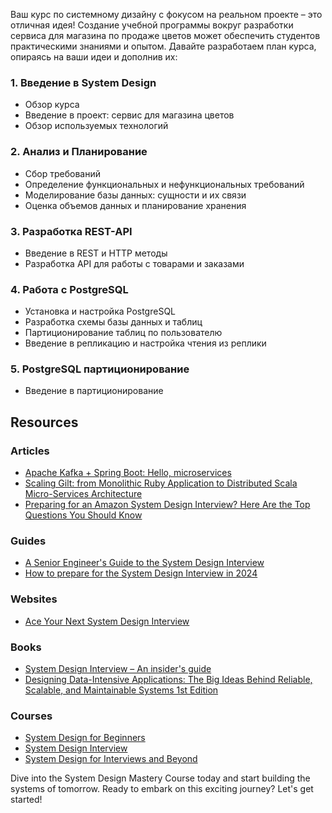 Ваш курс по системному дизайну с фокусом на реальном проекте – это отличная идея! Создание учебной программы вокруг разработки сервиса для магазина по продаже цветов может обеспечить студентов практическими знаниями и опытом. Давайте разработаем план курса, опираясь на ваши идеи и дополнив их:

### 1. Введение в System Design
- Обзор курса
- Введение в проект: сервис для магазина цветов
- Обзор используемых технологий

### 2. Анализ и Планирование
- Сбор требований
- Определение функциональных и нефункциональных требований
- Моделирование базы данных: сущности и их связи
- Оценка объемов данных и планирование хранения

### 3. Разработка REST-API
- Введение в REST и HTTP методы
- Разработка API для работы с товарами и заказами

### 4. Работа с PostgreSQL
- Установка и настройка PostgreSQL
- Разработка схемы базы данных и таблиц
- Партиционирование таблиц по пользователю
- Введение в репликацию и настройка чтения из реплики

### 5. PostgreSQL партиционирование
- Введение в партиционирование



## Resources

### Articles
- [Apache Kafka + Spring Boot: Hello, microservices](https://habr.com/ru/articles/440400/)
- [Scaling Gilt: from Monolithic Ruby Application to Distributed Scala Micro-Services Architecture](https://www.infoq.com/presentations/scale-gilt/)
- [Preparing for an Amazon System Design Interview? Here Are the Top Questions You Should Know](https://www.designgurus.io/blog/system-design-interview-amazon)

### Guides
- [A Senior Engineer's Guide to the System Design Interview](https://interviewing.io/guides/system-design-interview)
- [How to prepare for the System Design Interview in 2024](https://www.educative.io/blog/how-to-prepare-system-design-interview)

### Websites
- [Ace Your Next System Design Interview](https://bytebytego.com)

### Books
- [System Design Interview – An insider's guide](https://www.amazon.com/System-Design-Interview-insiders-Second/dp/B08CMF2CQF/ref=sr_1_1?crid=36XVGTCRTPFDN&dib=eyJ2IjoiMSJ9.CZwZ7txhICEtME2JuLCqj9Bkde4opffmKt_uE1rHfEIuU3pvlwtooDoI4dbsE_L6awgyQ092OEb8qvSRZtUxKbm4tCrx1n18_-a_tACNRk1CYOwbY4-e5irjuqBgJOWckC6py8fFQAE7-a0tWrlc_nkYwK-8cxuJyhqToOkZrRcwE0nx8-O3DKDjeaSRswucUzzsJhuPoUddemlDb9IhBsB1gR-ZTEuFcJDMBdEEqB8.lAS9UidM0H0LXqeapMXcv-QKliwNIRN7VLP6UBry33U&dib_tag=se&keywords=system+design+interview&qid=1712001231&sprefix=ssytem+des%2Caps%2C200&sr=8-1)
- [Designing Data-Intensive Applications: The Big Ideas Behind Reliable, Scalable, and Maintainable Systems 1st Edition](https://www.amazon.com/Designing-Data-Intensive-Applications-Reliable-Maintainable/dp/1449373321/ref=sr_1_8?crid=36XVGTCRTPFDN&dib=eyJ2IjoiMSJ9.CZwZ7txhICEtME2JuLCqj9Bkde4opffmKt_uE1rHfEIuU3pvlwtooDoI4dbsE_L6awgyQ092OEb8qvSRZtUxKbm4tCrx1n18_-a_tACNRk1CYOwbY4-e5irjuqBgJOWckC6py8fFQAE7-a0tWrlc_nkYwK-8cxuJyhqToOkZrRcwE0nx8-O3DKDjeaSRswucUzzsJhuPoUddemlDb9IhBsB1gR-ZTEuFcJDMBdEEqB8.lAS9UidM0H0LXqeapMXcv-QKliwNIRN7VLP6UBry33U&dib_tag=se&keywords=system+design+interview&qid=1712001231&sprefix=ssytem+des%2Caps%2C200&sr=8-8)

### Courses
- [System Design for Beginners](https://neetcode.io/courses/system-design-for-beginners/0)
- [System Design Interview](https://neetcode.io/courses/system-design-interview/0)
- [System Design for Interviews and Beyond](https://leetcode.com/explore/featured/card/system-design-for-interviews-and-beyond/)

Dive into the System Design Mastery Course today and start building the systems of tomorrow. Ready to embark on this exciting journey? Let's get started!